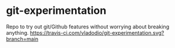# git-experimentation
Repo to try out git/Github features without worrying about breaking anything.
https://travis-ci.com/vladodio/git-experimentation.svg?branch=main
